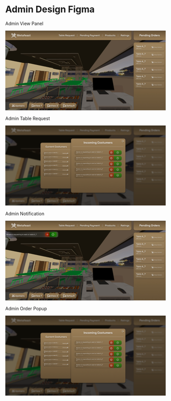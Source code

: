 <h1>Admin Design Figma</h1>

<div>
     <p>Admin View Panel</p>
     <img src='./figma/Admin View.jpg'></img>
</div>
<div>
     <p>Admin Table Request</p>
     <img src='./figma/Table Request popup.png'></img>
</div>

<div>
     <p>Admin Notification</p>
     <img src='./figma/Admin Notification.png'></img>
</div>

<div>
     <p>Admin Order Popup</p>
     <img src='./figma/Table Request popup.png'></img>
</div>
